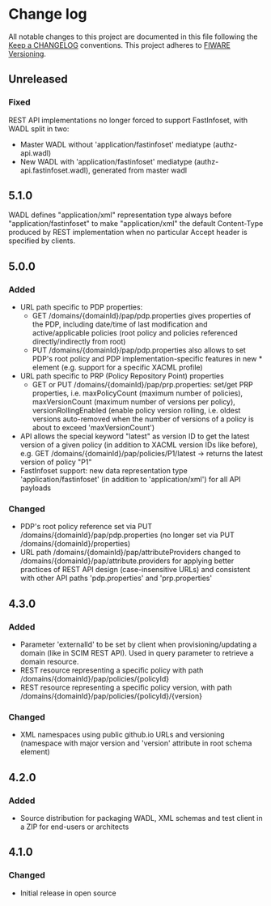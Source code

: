 # Change log
All notable changes to this project are documented in this file following the [Keep a CHANGELOG](http://keepachangelog.com) conventions. This project adheres to [FIWARE Versioning](http://forge.fiware.org/plugins/mediawiki/wiki/fiware/index.php/Releases_and_Sprints_numbering).

## Unreleased
### Fixed
REST API implementations no longer forced to support FastInfoset, with WADL split in two:
- Master WADL without 'application/fastinfoset' mediatype (authz-api.wadl)
- New WADL with 'application/fastinfoset' mediatype (authz-api.fastinfoset.wadl), generated from master wadl

## 5.1.0
WADL defines "application/xml" representation type always before "application/fastinfoset" to make "application/xml" the default Content-Type produced by REST implementation when no particular Accept header is specified by clients.

## 5.0.0
### Added
- URL path specific to PDP properties:
	- GET /domains/{domainId}/pap/pdp.properties gives properties of the PDP, including date/time of last modification and active/applicable policies (root policy and policies referenced directly/indirectly from root)
	- PUT /domains/{domainId}/pap/pdp.properties also allows to set PDP's root policy and PDP implementation-specific features in new <feature>* element (e.g. support for a specific XACML profile)
- URL path specific to PRP (Policy Repository Point) properties
	- GET or PUT /domains/{domainId}/pap/prp.properties: set/get PRP properties, i.e. maxPolicyCount (maximum number of policies), maxVersionCount (maximum number of versions per policy), versionRollingEnabled (enable policy version rolling, i.e. oldest versions auto-removed when the number of versions of a policy is about to exceed 'maxVersionCount') 
- API allows the special keyword "latest" as version ID to get the latest version of a given policy (in addition to XACML version IDs like before), e.g. GET /domains/{domainId}/pap/policies/P1/latest -> returns the latest version of policy "P1"
- FastInfoset support: new data representation type 'application/fastinfoset' (in addition to 'application/xml') for all API payloads

### Changed
- PDP's root policy reference set via PUT /domains/{domainId}/pap/pdp.properties (no longer set via PUT /domains/{domainId}/properties)
- URL path /domains/{domainId}/pap/attributeProviders changed to /domains/{domainId}/pap/attribute.providers for applying better practices of REST API design (case-insensitive URLs) and consistent with other API paths 'pdp.properties' and 'prp.properties'


## 4.3.0
### Added
- Parameter 'externalId' to be set by client when provisioning/updating a domain (like in SCIM REST API). Used in query parameter to retrieve a domain resource.
- REST resource representing a specific policy with path /domains/{domainId}/pap/policies/{policyId}
- REST resource representing a specific policy version, with path /domains/{domainId}/pap/policies/{policyId}/{version} 

### Changed
- XML namespaces using public github.io URLs and versioning (namespace with major version and 'version' attribute in root schema element)


## 4.2.0
### Added
- Source distribution for packaging WADL, XML schemas and test client in a ZIP for end-users or architects

## 4.1.0
### Changed
- Initial release in open source
